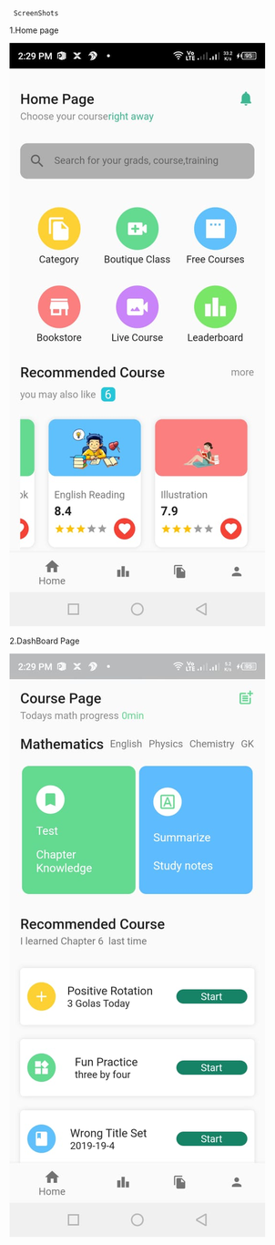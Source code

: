      ScreenShots
     
 1.Home page
 
![Image1](Image1.jpeg)

 2.DashBoard Page
 
![Image2](Image2.jpeg)
